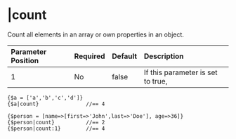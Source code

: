 # |count #

Count all elements in an array or own properties in an object.

| **Parameter Position** | **Required** | **Default** | **Description** |
|:-----------------------|:-------------|:------------|:----------------|
|1 |No|false|If this parameter is set to true, |count will recursively count all the elements of a multidimensional array/object.|

```
{$a = ['a','b','c','d']}
{$a|count}               //== 4

{$person = [name=>[first=>'John',last=>'Doe'], age=>36]}
{$person|count}          //== 2
{$person|count:1}        //== 4
```